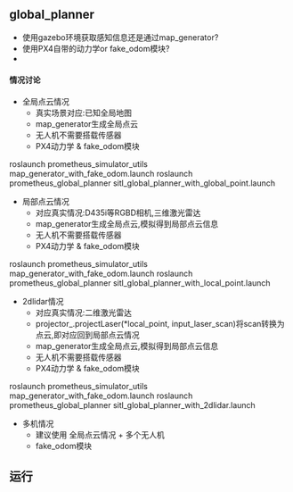 ## global_planner

  - 使用gazebo环境获取感知信息还是通过map_generator?
  - 使用PX4自带的动力学or fake_odom模块?
  - 

#### 情况讨论

 - 全局点云情况
   - 真实场景对应:已知全局地图
   - map_generator生成全局点云
   - 无人机不需要搭载传感器
   - PX4动力学 & fake_odom模块
 
roslaunch prometheus_simulator_utils map_generator_with_fake_odom.launch
roslaunch prometheus_global_planner sitl_global_planner_with_global_point.launch


 - 局部点云情况
   - 对应真实情况:D435i等RGBD相机,三维激光雷达
   - map_generator生成全局点云,模拟得到局部点云信息
   - 无人机不需要搭载传感器
   - PX4动力学 & fake_odom模块

roslaunch prometheus_simulator_utils map_generator_with_fake_odom.launch
roslaunch prometheus_global_planner sitl_global_planner_with_local_point.launch

 - 2dlidar情况
   - 对应真实情况:二维激光雷达
   - projector_.projectLaser(*local_point, input_laser_scan)将scan转换为点云,即对应回到局部点云情况
   - map_generator生成全局点云,模拟得到局部点云信息
   - 无人机不需要搭载传感器
   - PX4动力学 & fake_odom模块

roslaunch prometheus_simulator_utils map_generator_with_fake_odom.launch
roslaunch prometheus_global_planner sitl_global_planner_with_2dlidar.launch

 - 多机情况
   - 建议使用 全局点云情况 + 多个无人机
   - fake_odom模块

## 运行

